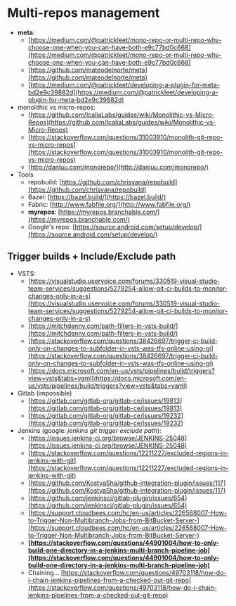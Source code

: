 # Multi-repos management

* **meta**:
	* [https://medium.com/@patrickleet/mono-repo-or-multi-repo-why-choose-one-when-you-can-have-both-e9c77bd0c668](https://medium.com/@patrickleet/mono-repo-or-multi-repo-why-choose-one-when-you-can-have-both-e9c77bd0c668) 
	* [https://github.com/mateodelnorte/meta](https://github.com/mateodelnorte/meta)
	* [https://medium.com/@patrickleet/developing-a-plugin-for-meta-bd2e9c39882d](https://medium.com/@patrickleet/developing-a-plugin-for-meta-bd2e9c39882d)
* monolithic vs micro-repos:
	* [https://github.com/IcaliaLabs/guides/wiki/Monolithic-vs-Micro-Repos](https://github.com/IcaliaLabs/guides/wiki/Monolithic-vs-Micro-Repos)
	* [https://stackoverflow.com/questions/31003910/monolith-git-repo-vs-micro-repos](https://stackoverflow.com/questions/31003910/monolith-git-repo-vs-micro-repos)
	* [http://danluu.com/monorepo/](http://danluu.com/monorepo/)
* Tools
	* repobuild: [https://github.com/chrisvana/repobuild](https://github.com/chrisvana/repobuild)
	* Bazel: [https://bazel.build/](https://bazel.build/)
	* Fabric: [http://www.fabfile.org/](http://www.fabfile.org/)
	* **myrepos**: [https://myrepos.branchable.com/](https://myrepos.branchable.com/)
	* Google's repo: [https://source.android.com/setup/develop/](https://source.android.com/setup/develop/)

## Trigger builds + Include/Exclude path

* VSTS:
	* [https://visualstudio.uservoice.com/forums/330519-visual-studio-team-services/suggestions/5279254-allow-git-ci-builds-to-monitor-changes-only-in-a-s](https://visualstudio.uservoice.com/forums/330519-visual-studio-team-services/suggestions/5279254-allow-git-ci-builds-to-monitor-changes-only-in-a-s)
	* [https://mitchdenny.com/path-filters-in-vsts-build/](https://mitchdenny.com/path-filters-in-vsts-build/)
	* [https://stackoverflow.com/questions/38426697/trigger-ci-build-only-on-changes-to-subfolder-in-vsts-was-tfs-online-using-gi](https://stackoverflow.com/questions/38426697/trigger-ci-build-only-on-changes-to-subfolder-in-vsts-was-tfs-online-using-gi)
	* [https://docs.microsoft.com/en-us/vsts/pipelines/build/triggers?view=vsts&tabs=yaml](https://docs.microsoft.com/en-us/vsts/pipelines/build/triggers?view=vsts&tabs=yaml)
* Gitlab (impossible)
	* [https://gitlab.com/gitlab-org/gitlab-ce/issues/19813](https://gitlab.com/gitlab-org/gitlab-ce/issues/19813)
	* [https://gitlab.com/gitlab-org/gitlab-ce/issues/19232](https://gitlab.com/gitlab-org/gitlab-ce/issues/19232)
* Jenkins (google: *jenkins git trigger exclude path*):
	* [https://issues.jenkins-ci.org/browse/JENKINS-25048](https://issues.jenkins-ci.org/browse/JENKINS-25048)
	* [https://stackoverflow.com/questions/12211227/excluded-regions-in-jenkins-with-git](https://stackoverflow.com/questions/12211227/excluded-regions-in-jenkins-with-git)
	* [https://github.com/KostyaSha/github-integration-plugin/issues/117](https://github.com/KostyaSha/github-integration-plugin/issues/117)
	* [https://github.com/jenkinsci/gitlab-plugin/issues/654](https://github.com/jenkinsci/gitlab-plugin/issues/654)
	* [https://support.cloudbees.com/hc/en-us/articles/226568007-How-to-Trigger-Non-Multibranch-Jobs-from-BitBucket-Server-](https://support.cloudbees.com/hc/en-us/articles/226568007-How-to-Trigger-Non-Multibranch-Jobs-from-BitBucket-Server-)
	* **[https://stackoverflow.com/questions/44901004/how-to-only-build-one-directory-in-a-jenkins-multi-branch-pipeline-job](https://stackoverflow.com/questions/44901004/how-to-only-build-one-directory-in-a-jenkins-multi-branch-pipeline-job)**
	* Chaining... [https://stackoverflow.com/questions/49703118/how-do-i-chain-jenkins-pipelines-from-a-checked-out-git-repo](https://stackoverflow.com/questions/49703118/how-do-i-chain-jenkins-pipelines-from-a-checked-out-git-repo)
